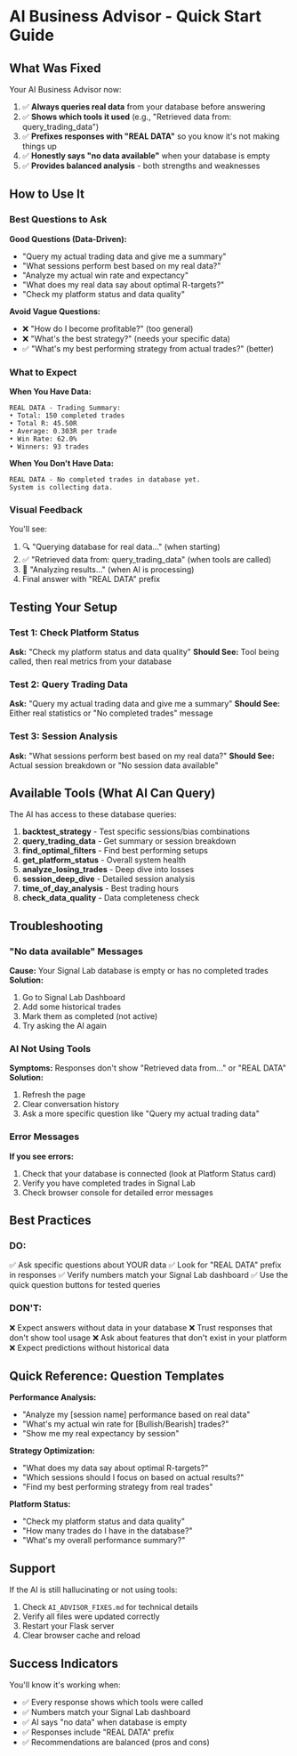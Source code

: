 # AI Business Advisor - Quick Start Guide

## What Was Fixed

Your AI Business Advisor now:
1. ✅ **Always queries real data** from your database before answering
2. ✅ **Shows which tools it used** (e.g., "Retrieved data from: query_trading_data")
3. ✅ **Prefixes responses with "REAL DATA"** so you know it's not making things up
4. ✅ **Honestly says "no data available"** when your database is empty
5. ✅ **Provides balanced analysis** - both strengths and weaknesses

## How to Use It

### Best Questions to Ask

**Good Questions (Data-Driven):**
- "Query my actual trading data and give me a summary"
- "What sessions perform best based on my real data?"
- "Analyze my actual win rate and expectancy"
- "What does my real data say about optimal R-targets?"
- "Check my platform status and data quality"

**Avoid Vague Questions:**
- ❌ "How do I become profitable?" (too general)
- ❌ "What's the best strategy?" (needs your specific data)
- ✅ "What's my best performing strategy from actual trades?" (better)

### What to Expect

**When You Have Data:**
```
REAL DATA - Trading Summary:
• Total: 150 completed trades
• Total R: 45.50R
• Average: 0.303R per trade
• Win Rate: 62.0%
• Winners: 93 trades
```

**When You Don't Have Data:**
```
REAL DATA - No completed trades in database yet. 
System is collecting data.
```

### Visual Feedback

You'll see:
1. 🔍 "Querying database for real data..." (when starting)
2. ✅ "Retrieved data from: query_trading_data" (when tools are called)
3. 🤖 "Analyzing results..." (when AI is processing)
4. Final answer with "REAL DATA" prefix

## Testing Your Setup

### Test 1: Check Platform Status
**Ask:** "Check my platform status and data quality"
**Should See:** Tool being called, then real metrics from your database

### Test 2: Query Trading Data
**Ask:** "Query my actual trading data and give me a summary"
**Should See:** Either real statistics or "No completed trades" message

### Test 3: Session Analysis
**Ask:** "What sessions perform best based on my real data?"
**Should See:** Actual session breakdown or "No session data available"

## Available Tools (What AI Can Query)

The AI has access to these database queries:

1. **backtest_strategy** - Test specific sessions/bias combinations
2. **query_trading_data** - Get summary or session breakdown
3. **find_optimal_filters** - Find best performing setups
4. **get_platform_status** - Overall system health
5. **analyze_losing_trades** - Deep dive into losses
6. **session_deep_dive** - Detailed session analysis
7. **time_of_day_analysis** - Best trading hours
8. **check_data_quality** - Data completeness check

## Troubleshooting

### "No data available" Messages
**Cause:** Your Signal Lab database is empty or has no completed trades
**Solution:** 
1. Go to Signal Lab Dashboard
2. Add some historical trades
3. Mark them as completed (not active)
4. Try asking the AI again

### AI Not Using Tools
**Symptoms:** Responses don't show "Retrieved data from..." or "REAL DATA"
**Solution:**
1. Refresh the page
2. Clear conversation history
3. Ask a more specific question like "Query my actual trading data"

### Error Messages
**If you see errors:**
1. Check that your database is connected (look at Platform Status card)
2. Verify you have completed trades in Signal Lab
3. Check browser console for detailed error messages

## Best Practices

### DO:
✅ Ask specific questions about YOUR data
✅ Look for "REAL DATA" prefix in responses
✅ Verify numbers match your Signal Lab dashboard
✅ Use the quick question buttons for tested queries

### DON'T:
❌ Expect answers without data in your database
❌ Trust responses that don't show tool usage
❌ Ask about features that don't exist in your platform
❌ Expect predictions without historical data

## Quick Reference: Question Templates

**Performance Analysis:**
- "Analyze my [session name] performance based on real data"
- "What's my actual win rate for [Bullish/Bearish] trades?"
- "Show me my real expectancy by session"

**Strategy Optimization:**
- "What does my data say about optimal R-targets?"
- "Which sessions should I focus on based on actual results?"
- "Find my best performing strategy from real trades"

**Platform Status:**
- "Check my platform status and data quality"
- "How many trades do I have in the database?"
- "What's my overall performance summary?"

## Support

If the AI is still hallucinating or not using tools:
1. Check `AI_ADVISOR_FIXES.md` for technical details
2. Verify all files were updated correctly
3. Restart your Flask server
4. Clear browser cache and reload

## Success Indicators

You'll know it's working when:
- ✅ Every response shows which tools were called
- ✅ Numbers match your Signal Lab dashboard
- ✅ AI says "no data" when database is empty
- ✅ Responses include "REAL DATA" prefix
- ✅ Recommendations are balanced (pros and cons)
